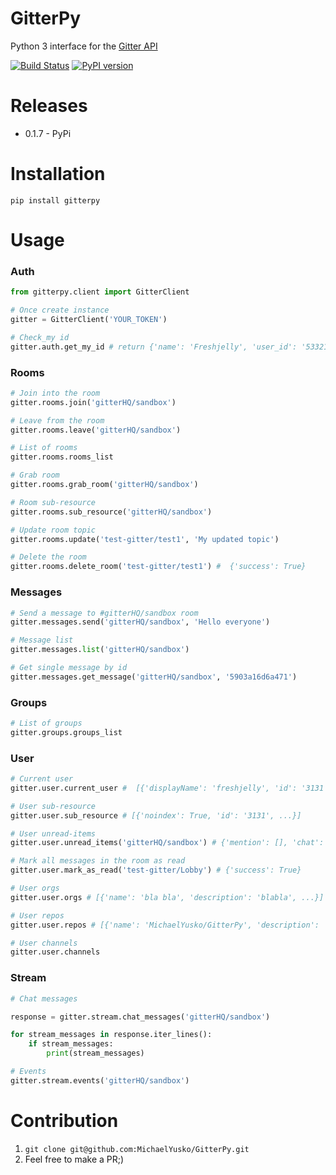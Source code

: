 # GitterPy

Python 3 interface for the [Gitter API](https://github.com/gitterHQ/docs/blob/master/09.Third-party-API-wrappers.md)

[![Build Status](https://travis-ci.org/MichaelYusko/GitterPy.svg?branch=master)](https://travis-ci.org/MichaelYusko/GitterPy) [![PyPI version](https://badge.fury.io/py/gitterpy.svg)](https://badge.fury.io/py/gitterpy)


Releases
=================================
* 0.1.7 - PyPi


Installation
=================================
```
pip install gitterpy
```

Usage
=================================

### Auth
```python
from gitterpy.client import GitterClient

# Once create instance
gitter = GitterClient('YOUR_TOKEN')

# Check_my id
gitter.auth.get_my_id # return {'name': 'Freshjelly', 'user_id': '5332131921'}
```

### Rooms
```python
# Join into the room
gitter.rooms.join('gitterHQ/sandbox')

# Leave from the room
gitter.rooms.leave('gitterHQ/sandbox')

# List of rooms
gitter.rooms.rooms_list

# Grab room
gitter.rooms.grab_room('gitterHQ/sandbox')

# Room sub-resource
gitter.rooms.sub_resource('gitterHQ/sandbox')

# Update room topic
gitter.rooms.update('test-gitter/test1', 'My updated topic')

# Delete the room
gitter.rooms.delete_room('test-gitter/test1') #  {'success': True}
```
### Messages
```python
# Send a message to #gitterHQ/sandbox room
gitter.messages.send('gitterHQ/sandbox', 'Hello everyone')

# Message list
gitter.messages.list('gitterHQ/sandbox')

# Get single message by id
gitter.messages.get_message('gitterHQ/sandbox', '5903a16d6a471')
```


### Groups
```python
# List of groups
gitter.groups.groups_list
```

### User
```python
# Current user
gitter.user.current_user #  [{'displayName': 'freshjelly', 'id': '3131', ...}]

# User sub-resource
gitter.user.sub_resource # [{'noindex': True, 'id': '3131', ...}]

# User unread-items
gitter.user.unread_items('gitterHQ/sandbox') # {'mention': [], 'chat': []}

# Mark all messages in the room as read
gitter.user.mark_as_read('test-gitter/Lobby') # {'success': True}

# User orgs
gitter.user.orgs # [{'name': 'bla bla', 'description': 'blabla', ...}]

# User repos
gitter.user.repos # [{'name': 'MichaelYusko/GitterPy', 'description': 'Python for the Gitter API', ...}]

# User channels
gitter.user.channels
```

### Stream
```python
# Chat messages

response = gitter.stream.chat_messages('gitterHQ/sandbox')

for stream_messages in response.iter_lines():
    if stream_messages:
        print(stream_messages)

# Events
gitter.stream.events('gitterHQ/sandbox')
```


Contribution
=================================
1. `git clone git@github.com:MichaelYusko/GitterPy.git`
2. Feel free to make a PR;)
